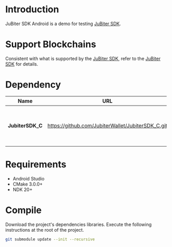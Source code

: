 # Introduction
JuBiter SDK Android is a demo for testing [JuBiter SDK](https://github.com/JubiterWallet/JubiterSDK_C.git).

# Support Blockchains
Consistent with what is supported by the [JuBiter SDK](https://github.com/JubiterWallet/JubiterSDK_C.git), refer to the [JuBiter SDK](https://github.com/JubiterWallet/JubiterSDK_C.git) for details.

# Dependency
| Name | URL | Note |
| ---- | ---- | ---- |
| **JubiterSDK_C** | https://github.com/JubiterWallet/JubiterSDK_C.git | JuBiter SDK is what the demo tests. |

# Requirements
+ Android Studio
+ CMake 3.0.0+
+ NDK 20+

# Compile

Download the project's dependencies libraries. Execute the following instructions at the root of the project.

```bash
git submodule update --init --recursive
```

